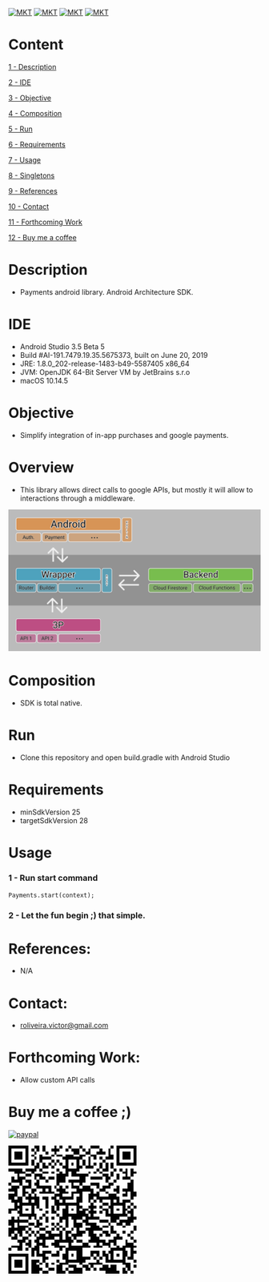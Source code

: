 [![MKT](https://img.shields.io/badge/version-v1.0.0-blue.svg)](https://img.shields.io/badge/version-v1.0.0-blue.svg)
[![MKT](https://img.shields.io/badge/language-Java-orange.svg)](https://img.shields.io/badge/language-Kotlin-orange.svg)
[![MKT](https://img.shields.io/badge/platform-Android-lightgrey.svg)](https://img.shields.io/badge/platform-Android-lightgrey.svg)
[![MKT](https://img.shields.io/badge/license-Copyleft-red.svg)](./LICENSE)

# Content

[1 - Description](#description)

[2 - IDE](#ide)

[3 - Objective](#objective)

[4 - Composition](#composition)

[5 - Run](#run)

[6 - Requirements](#requirements)

[7 - Usage](#usage)

[8 - Singletons](#singletons)

[9 - References](#references)

[10 - Contact](#contact)

[11 - Forthcoming Work](#forthcoming-work)

[12 - Buy me a coffee](#buy-me-a-coffee-)

# Description

-   Payments android library. Android Architecture SDK.

# IDE

- Android Studio 3.5 Beta 5
- Build #AI-191.7479.19.35.5675373, built on June 20, 2019
- JRE: 1.8.0_202-release-1483-b49-5587405 x86_64
- JVM: OpenJDK 64-Bit Server VM by JetBrains s.r.o
- macOS 10.14.5

# Objective

  - Simplify integration of in-app purchases and google payments.

# Overview

 - This library allows direct calls to google APIs, but mostly it will allow to interactions through a middleware.

![architecture.png](assets/architecture.png)

# Composition

  - SDK is total native.

# Run

  -   Clone this repository and open build.gradle with Android Studio

# Requirements

  -   minSdkVersion 25
  -   targetSdkVersion 28

# Usage

### 1 - Run start command

```
Payments.start(context);
```

### 2 - Let the fun begin ;) that simple.

#   References:

- N/A

#   Contact:

- roliveira.victor@gmail.com

#   Forthcoming Work:

- Allow custom API calls

#   Buy me a coffee ;)

[![paypal](https://www.paypalobjects.com/en_US/i/btn/btn_donateCC_LG.gif)](https://www.paypal.com/cgi-bin/webscr?cmd=_donations&business=5VY87PA2ETA6A&item_name=Buy+me+a+coffe+%3B%29&currency_code=USD&source=url)



![qr.png](assets/qr.png)